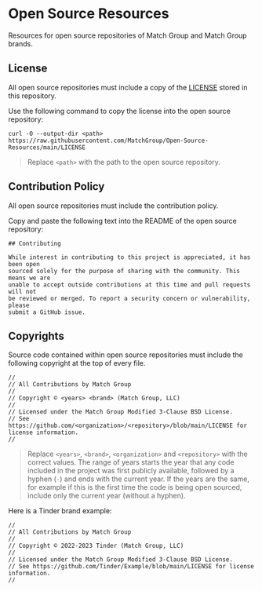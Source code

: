 # Open Source Resources

Resources for open source repositories of Match Group and Match Group brands.

## License

All open source repositories must include a copy of the [LICENSE](https://github.com/MatchGroup/Open-Source-Resources/blob/main/README.md) stored in this repository.

Use the following command to copy the license into the open source repository:

```
curl -O --output-dir <path> https://raw.githubusercontent.com/MatchGroup/Open-Source-Resources/main/LICENSE
```

> Replace `<path>` with the path to the open source repository.

## Contribution Policy

All open source repositories must include the contribution policy.

Copy and paste the following text into the README of the open source repository:

```
## Contributing

While interest in contributing to this project is appreciated, it has been open
sourced solely for the purpose of sharing with the community. This means we are
unable to accept outside contributions at this time and pull requests will not
be reviewed or merged. To report a security concern or vulnerability, please
submit a GitHub issue.
```

## Copyrights

Source code contained within open source repositories must include the following copyright at the top of every file.

```
//
// All Contributions by Match Group
//
// Copyright © <years> <brand> (Match Group, LLC)
//
// Licensed under the Match Group Modified 3-Clause BSD License.
// See https://github.com/<organization>/<repository>/blob/main/LICENSE for license information.
//
```

> Replace `<years>`, `<brand>`, `<organization>` and `<repository>` with the correct values. The range of years starts the year that any code included in the project was first publicly available, followed by a hyphen (`-`) and ends with the current year. If the years are the same, for example if this is the first time the code is being open sourced, include only the current year (without a hyphen).

Here is a Tinder brand example:

```
//
// All Contributions by Match Group
//
// Copyright © 2022-2023 Tinder (Match Group, LLC)
//
// Licensed under the Match Group Modified 3-Clause BSD License.
// See https://github.com/Tinder/Example/blob/main/LICENSE for license information.
//
```
